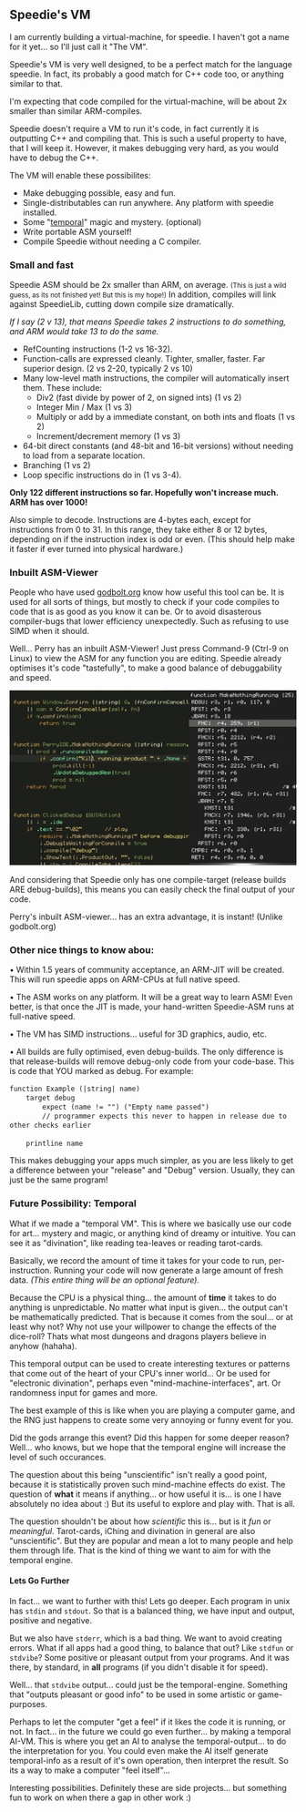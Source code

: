 ## Speedie's VM

I am currently building a virtual-machine, for speedie. I haven't got a name for it yet... so I'll just call it "The VM".

Speedie's VM is very well designed, to be a perfect match for the language speedie. In fact, its probably a good match for C++ code too, or anything similar to that.

I'm expecting that code compiled for the virtual-machine, will be about 2x smaller than similar ARM-compiles.

Speedie doesn't require a VM to run it's code, in fact currently it is outputting C++ and compiling that. This is such a useful property to have, that I will keep it. However, it makes debugging very hard, as you would have to debug the C++.

The VM will enable these possibilites:

* Make debugging possible, easy and fun.
* Single-distributables can run anywhere. Any platform with speedie installed.
* Some "[temporal](#user-content-temporal)" magic and mystery. (optional)
* Write portable ASM yourself!
* Compile Speedie without needing a C compiler.


### Small and fast
Speedie ASM should be 2x smaller than ARM, on average. <small>(This is just a wild guess, as its not finished yet! But this is my hope!)</small> In addition, compiles will link against SpeedieLib, cutting down compile size dramatically.

*If I say (2 v 13), that means Speedie takes 2 instructions to do something, and ARM would take 13 to do the same.*

* RefCounting instructions (1-2 vs 16-32).
* Function-calls are expressed cleanly. Tighter, smaller, faster. Far superior design. (2 vs 2-20, typically 2 vs 10)
* Many low-level math instructions, the compiler will automatically insert them. These include:
    * Div2 (fast divide by power of 2, on signed ints)  (1 vs 2)
    * Integer Min / Max  (1 vs 3)
    * Multiply or add by a immediate constant, on both ints and floats (1 vs 2)
    * Increment/decrement memory (1 vs 3)
* 64-bit direct constants (and 48-bit and 16-bit versions) without needing to load from a separate location.
* Branching (1 vs 2)
* Loop specific instructions do in (1 vs 3-4).

**Only 122 different instructions so far. Hopefully won't increase much. ARM has over 1000!**

Also simple to decode. Instructions are 4-bytes each, except for instructions from 0 to 31. In this range, they take either 8 or 12 bytes, depending on if the instruction index is odd or even. (This should help make it faster if ever turned into physical hardware.)


### Inbuilt ASM-Viewer

People who have used [godbolt.org](http://godbolt.org) know how useful this tool can be. It is used for all sorts of things, but mostly to check if your code compiles to code that is as good as you know it can be. Or to avoid disasterous compiler-bugs that lower efficiency unexpectedly. Such as refusing to use SIMD when it should.

Well... Perry has an inbuilt ASM-Viewer! Just press Command-9 (Ctrl-9 on Linux) to view the ASM for any function you are editing. Speedie already optimises it's code "tastefully", to make a good balance of debuggability and speed.

![InBuilt ASM View](godbolt.png)

And considering that Speedie only has one compile-target (release builds ARE debug-builds), this means you can easily check the final output of your code.

Perry's inbuilt ASM-viewer... has an extra advantage, it is instant! (Unlike godbolt.org)


### Other nice things to know abou:

• Within 1.5 years of community acceptance, an ARM-JIT will be created. This will run speedie apps on ARM-CPUs at full native speed.

• The ASM works on any platform. It will be a great way to learn ASM! Even better, is that once the JIT is made, your hand-written Speedie-ASM runs at full-native speed.

• The VM has SIMD instructions... useful for 3D graphics, audio, etc.

• All builds are fully optimised, even debug-builds. The only difference is that release-builds will remove debug-only code from your code-base. This is code that YOU marked as debug. For example:


    function Example (|string| name)
        target debug
            expect (name != "") ("Empty name passed")
            // programmer expects this never to happen in release due to other checks earlier
        
        printline name

This makes debugging your apps much simpler, as you are less likely to get a difference between your "release" and "Debug" version. Usually, they can just be the same program!


### Future Possibility: Temporal

What if we made a "temporal VM". This is where we basically use our code for art... mystery and magic, or anything kind of dreamy or intuitive. You can see it as "divination", like reading tea-leaves or reading tarot-cards.

Basically, we record the amount of time it takes for your code to run, per-instruction. Running your code will now generate a large amount of fresh data. *(This entire thing will be an optional feature).*

Because the CPU is a physical thing... the amount of **time** it takes to do anything is unpredictable. No matter what input is given... the output can't be mathematically predicted. That is because it comes from the soul... or at least why not? Why not use your willpower to change the effects of the dice-roll? Thats what most dungeons and dragons players believe in anyhow (hahaha).

This temporal output can be used to create interesting textures or patterns that come out of the heart of your CPU's inner world... Or be used for "electronic divination", perhaps even "mind-machine-interfaces", art. Or randomness input for games and more.

The best example of this is like when you are playing a computer game, and the RNG just happens to create some very annoying or funny event for you.

Did the gods arrange this event? Did this happen for some deeper reason? Well... who knows, but we hope that the temporal engine will increase the level of such occurances.

The question about this being "unscientific" isn't really a good point, because it is statistically proven such mind-machine effects do exist. The question of **what** it means if anything... or how useful it is... is one I have absolutely no idea about :) But its useful to explore and play with. That is all.

The question shouldn't be about how *scientific* this is... but is it *fun* or *meaningful*. Tarot-cards, iChing and divination in general are also "unscientific". But they are popular and mean a lot to many people and help them through life. That is the kind of thing we want to aim for with the temporal engine.

#### Lets Go Further

In fact... we want to further with this! Lets go deeper. Each program in unix has `stdin` and `stdout`. So that is a balanced thing, we have input and output, positive and negative.

But we also have `stderr`, which is a bad thing. We want to avoid creating errors. What if all apps had a good thing, to balance that out? Like `stdfun` or `stdvibe`? Some positive or pleasant output from your programs. And it was there, by standard, in **all** programs (if you didn't disable it for speed).

Well... that `stdvibe` output... could just be the temporal-engine. Something that "outputs pleasant or good info" to be used in some artistic or game-purposes.

Perhaps to let the computer "get a feel" if it likes the code it is running, or not. In fact... in the future we could go even further... by making a temporal AI-VM. This is where you get an AI to analyse the temporal-output... to do the interpretation for you. You could even make the AI itself generate temporal-info as a result of it's own operation, then interpret the result. So its a way to make a computer "feel itself"...

Interesting possibilities. Definitely these are side projects... but something fun to work on when there a gap in other work :)




